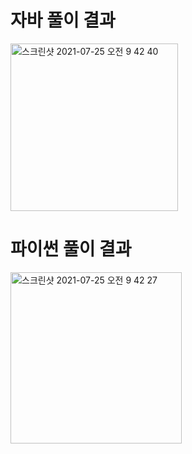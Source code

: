 # 자바 풀이 결과
<img width="268" alt="스크린샷 2021-07-25 오전 9 42 40" src="https://user-images.githubusercontent.com/42399580/126884237-b5729a0c-fbb1-4668-9340-962200d11088.png">

# 파이썬 풀이 결과
<img width="274" alt="스크린샷 2021-07-25 오전 9 42 27" src="https://user-images.githubusercontent.com/42399580/126884239-483ba127-bd92-4885-ad73-997a59a9d9ec.png">
